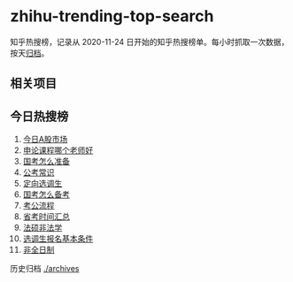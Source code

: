 # zhihu-trending-top-search

知乎热搜榜，记录从 2020-11-24
日开始的知乎热搜榜单。每小时抓取一次数据，按天[归档](./archives)。

## 相关项目

## 今日热搜榜

<!-- BEGIN -->
<!-- 最后更新时间 Tue Jan 30 2024 20:19:26 GMT+0800 (China Standard Time) -->

1. [今日A股市场](https://www.zhihu.com/search?q=今日A股市场)
1. [申论课程哪个老师好](https://www.zhihu.com/search?q=申论课程哪个老师好)
1. [国考怎么准备](https://www.zhihu.com/search?q=国考怎么准备)
1. [公考常识](https://www.zhihu.com/search?q=公考常识)
1. [定向选调生](https://www.zhihu.com/search?q=定向选调生)
1. [国考怎么备考](https://www.zhihu.com/search?q=国考怎么备考)
1. [考公流程](https://www.zhihu.com/search?q=考公流程)
1. [省考时间汇总](https://www.zhihu.com/search?q=省考时间汇总)
1. [法硕非法学](https://www.zhihu.com/search?q=法硕非法学)
1. [选调生报名基本条件](https://www.zhihu.com/search?q=选调生报名基本条件)
1. [非全日制](https://www.zhihu.com/search?q=非全日制)

<!-- END -->

历史归档 [./archives](./archives)
